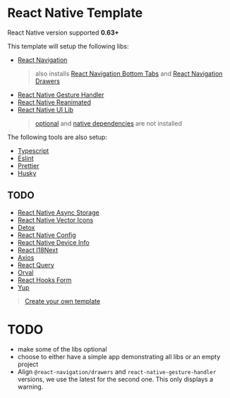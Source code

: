 # React Native Template

React Native version supported **0.63+**

This template will setup the following libs:

- [React Navigation](https://reactnavigation.org/)
  > also installs
  > [React Navigation Bottom Tabs](https://github.com/react-navigation/react-navigation/tree/main/packages/bottom-tabs)
  > and
  > [React Navigation Drawers](https://github.com/react-navigation/react-navigation/tree/main/packages/drawer)
- [React Native Gesture Handler](https://docs.swmansion.com/react-native-gesture-handler/)
- [React Native Reanimated](https://docs.swmansion.com/react-native-reanimated/)
- [React Native UI Lib](https://wix.github.io/react-native-ui-lib/docs/getting-started/setup)
  > [optional](https://wix.github.io/react-native-ui-lib/docs/getting-started/setup#optional-dependencies)
  > and
  > [native dependencies](https://wix.github.io/react-native-ui-lib/docs/getting-started/setup#install-native-dependencies)
  > are not installed

The following tools are also setup:

- [Typescript](https://www.typescriptlang.org/)
- [Eslint](https://eslint.org/)
- [Prettier](https://prettier.io/)
- [Husky](https://typicode.github.io/husky/#/)

## TODO

- [React Native Async Storage](https://react-native-async-storage.github.io/async-storage/)
- [React Native Vector Icons](https://github.com/oblador/react-native-vector-icons)
- [Detox](https://wix.github.io/Detox/)
- [React Native Config](https://github.com/luggit/react-native-config)
- [React Native Device Info](https://github.com/react-native-device-info/react-native-device-info)
- [React I18Next](https://react.i18next.com/)
- [Axios](https://axios-http.com/)
- [React Query](https://react-query.tanstack.com/)
- [Orval](https://orval.dev/)
- [React Hooks Form](https://react-hook-form.com/)
- [Yup](https://github.com/jquense/yup)

> [Create your own template](https://github.com/react-native-community/cli/blob/master/docs/init.md#creating-custom-template)

# TODO

- make some of the libs optional
- choose to either have a simple app demonstrating all libs or an empty project
- Align `@react-navigation/drawers` and `react-native-gesture-handler` versions,
  we use the latest for the second one. This only displays a warning.
